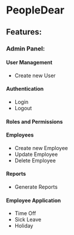 # PeopleDear

## Features:

### Admin Panel:

#### User Management
- Create new User

#### Authentication
- Login
- Logout

#### Roles and Permissions

#### Employees
- Create new Employee
- Update Employee
- Delete Employee

#### Reports
- Generate Reports

#### Employee Application
- Time Off
- Sick Leave
- Holiday
